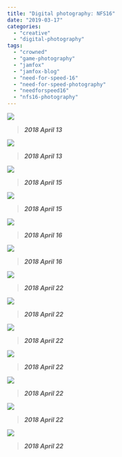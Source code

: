 ```yaml
---
title: "Digital photography: NFS16"
date: "2019-03-17"
categories: 
  - "creative"
  - "digital-photography"
tags: 
  - "crowned"
  - "game-photography"
  - "jamfox"
  - "jamfox-blog"
  - "need-for-speed-16"
  - "need-for-speed-photography"
  - "needforspeed16"
  - "nfs16-photography"
---
```


![](images/0001.jpg)

> _**2018 April 13**_

![](images/0003.jpg)

> _**2018 April 13**_

![](images/0016.jpg)

> _**2018 April 15**_

![](images/0020psblur.png)

> _**2018 April 15**_

![](images/0023.jpg)

> _**2018 April 16**_

![](images/0025.jpg)

> _**2018 April 16**_

![](images/0028.jpg)

> _**2018 April 22**_

![](images/0034.jpg)

> _**2018 April 22**_

![](images/0042.jpg)

> _**2018 April 22**_

![](images/0049.jpg)

> _**2018 April 22**_

![](images/0074.jpg)

> _**2018 April 22**_

![](images/0077ref.png)

> _**2018 April 22**_

![](images/0078.jpg)

> _**2018 April 22**_
